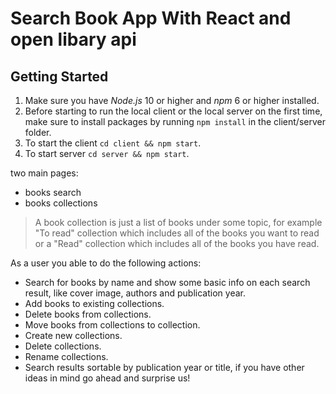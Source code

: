 # Search Book App With React and open libary api 


## Getting Started
1. Make sure you have *Node.js* 10 or higher and *npm* 6 or higher installed.
2. Before starting to run the local client or the local server on the first time, make sure to install packages by running `npm install` in the client/server folder. 
3. To start the client `cd client && npm start`.
4. To start server `cd server && npm start`.

 two main pages: 
- books search
- books collections

> A book collection is just a list of books under some topic, for example "To read" collection which includes all of the books you want to read or a "Read" collection which includes all of the books you have read.

As a user you able to do the following actions: 
 - Search for books by name and show some basic info on each search result, like cover image, authors and publication year. 
 - Add books to existing collections.
 - Delete books from collections.
 - Move books from collections to collection.
 - Create new collections.
 - Delete collections.
 - Rename collections.
 - Search results sortable by publication year or title, if you have other ideas in mind go ahead and surprise us!
